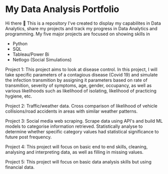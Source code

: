 # My Data Analysis Portfolio
Hi there 👋
This is a repository I've created to display my capabilites in Data Analytics, share my projects and track my progress in Data Analytics and programming. 
My five major projects are focused on showing skills in 
- Python
- SQL
- Tableau/Power Bi
- Netlogo (Social Simulations)

Project 1:
This project aims to look at disease control. In this project, I will take specific parameters of a contagious disease (Covid 19) and simulate the infection transmition by assigning it parameters based on rate of transmition, severity of symptoms, age, gender, occupancy, as well as various likelihoods such as likelihood of isolating, likelihood of practicing hygiene, etc.

Project 2:
Traffic/weather data. Cross comparison of likelihood of vehicle collisions/road accidents in areas with similar weather patterns.

Project 3:
Social media web scraping. Scrape data using API's and build ML models to categorise information retrieved. Statistically analyse to determine whether specific category values had statistical significance to future post frequency. 

Project 4:
This project will focus on basic end to end skills, cleaning, analysing and interpreting data, as well as filling in missing values.

Project 5: 
This project will focus on basic data analysis skills but using financial data.
